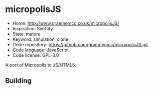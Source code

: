 # micropolisJS

- Home: http://www.graememcc.co.uk/micropolisJS/
- Inspiration: SimCity
- State: mature
- Keyword: simulation, clone
- Code repository: https://github.com/graememcc/micropolisJS.git
- Code language: JavaScript
- Code license: GPL-3.0

A port of Micropolis to JS/HTML5.

## Building
